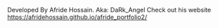 Developed By Afride Hossain.
Aka: DaRk_Angel
Check out his website https://afridehossain.github.io/afride_portfolio2/